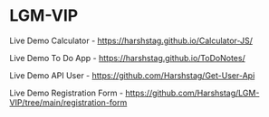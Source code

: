 # LGM-VIP


Live Demo Calculator - https://harshstag.github.io/Calculator-JS/

Live Demo To Do App - https://harshstag.github.io/ToDoNotes/

Live Demo API User - https://github.com/Harshstag/Get-User-Api

Live Demo Registration Form - https://github.com/Harshstag/LGM-VIP/tree/main/registration-form
